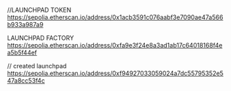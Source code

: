 //LAUNCHPAD TOKEN
https://sepolia.etherscan.io/address/0x1acb3591c076aabf3e7090ae47a566b933a987a9

LAUNCHPAD FACTORY
https://sepolia.etherscan.io/address/0xfa9e3f24e8a3ad1ab17c64018168f4ea5b5f44ef

// created launchpad
https://sepolia.etherscan.io/address/0xf94927033059024a7dc55795352e547a8cc53f4c
